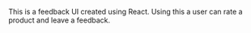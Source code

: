 This is a feedback UI created using React.
Using this a user can rate a product and leave a feedback.
